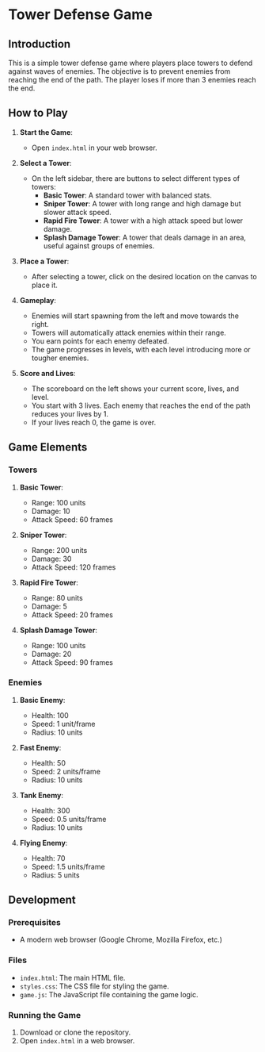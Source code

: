 # Tower Defense Game

## Introduction

This is a simple tower defense game where players place towers to defend against waves of enemies. The objective is to prevent enemies from reaching the end of the path. The player loses if more than 3 enemies reach the end.

## How to Play

1. **Start the Game**:
   - Open `index.html` in your web browser.

2. **Select a Tower**:
   - On the left sidebar, there are buttons to select different types of towers:
     - **Basic Tower**: A standard tower with balanced stats.
     - **Sniper Tower**: A tower with long range and high damage but slower attack speed.
     - **Rapid Fire Tower**: A tower with a high attack speed but lower damage.
     - **Splash Damage Tower**: A tower that deals damage in an area, useful against groups of enemies.

3. **Place a Tower**:
   - After selecting a tower, click on the desired location on the canvas to place it.

4. **Gameplay**:
   - Enemies will start spawning from the left and move towards the right.
   - Towers will automatically attack enemies within their range.
   - You earn points for each enemy defeated.
   - The game progresses in levels, with each level introducing more or tougher enemies.

5. **Score and Lives**:
   - The scoreboard on the left shows your current score, lives, and level.
   - You start with 3 lives. Each enemy that reaches the end of the path reduces your lives by 1.
   - If your lives reach 0, the game is over.

## Game Elements

### Towers

1. **Basic Tower**:
   - Range: 100 units
   - Damage: 10
   - Attack Speed: 60 frames

2. **Sniper Tower**:
   - Range: 200 units
   - Damage: 30
   - Attack Speed: 120 frames

3. **Rapid Fire Tower**:
   - Range: 80 units
   - Damage: 5
   - Attack Speed: 20 frames

4. **Splash Damage Tower**:
   - Range: 100 units
   - Damage: 20
   - Attack Speed: 90 frames

### Enemies

1. **Basic Enemy**:
   - Health: 100
   - Speed: 1 unit/frame
   - Radius: 10 units

2. **Fast Enemy**:
   - Health: 50
   - Speed: 2 units/frame
   - Radius: 10 units

3. **Tank Enemy**:
   - Health: 300
   - Speed: 0.5 units/frame
   - Radius: 10 units

4. **Flying Enemy**:
   - Health: 70
   - Speed: 1.5 units/frame
   - Radius: 5 units

## Development

### Prerequisites

- A modern web browser (Google Chrome, Mozilla Firefox, etc.)

### Files

- `index.html`: The main HTML file.
- `styles.css`: The CSS file for styling the game.
- `game.js`: The JavaScript file containing the game logic.

### Running the Game

1. Download or clone the repository.
2. Open `index.html` in a web browser.
